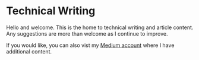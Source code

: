 # Technical Writing

Hello and welcome. This is the home to technical writing and article content. Any suggestions are more than welcome as I continue to improve.

If you would like, you can also vist my [Medium account](https://jsnelson.medium.com/) where I have additional content.